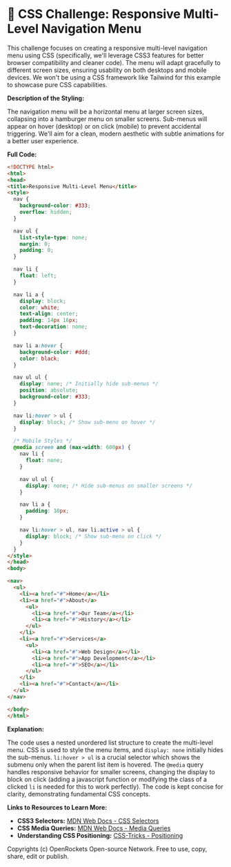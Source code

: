 # 🐞 CSS Challenge: Responsive Multi-Level Navigation Menu


This challenge focuses on creating a responsive multi-level navigation menu using CSS (specifically, we'll leverage CSS3 features for better browser compatibility and cleaner code).  The menu will adapt gracefully to different screen sizes, ensuring usability on both desktops and mobile devices.  We won't be using a CSS framework like Tailwind for this example to showcase pure CSS capabilities.

**Description of the Styling:**

The navigation menu will be a horizontal menu at larger screen sizes, collapsing into a hamburger menu on smaller screens.  Sub-menus will appear on hover (desktop) or on click (mobile) to prevent accidental triggering.  We'll aim for a clean, modern aesthetic with subtle animations for a better user experience.

**Full Code:**

```html
<!DOCTYPE html>
<html>
<head>
<title>Responsive Multi-Level Menu</title>
<style>
  nav {
    background-color: #333;
    overflow: hidden;
  }

  nav ul {
    list-style-type: none;
    margin: 0;
    padding: 0;
  }

  nav li {
    float: left;
  }

  nav li a {
    display: block;
    color: white;
    text-align: center;
    padding: 14px 16px;
    text-decoration: none;
  }

  nav li a:hover {
    background-color: #ddd;
    color: black;
  }

  nav ul ul {
    display: none; /* Initially hide sub-menus */
    position: absolute;
    background-color: #333;
  }

  nav li:hover > ul {
    display: block; /* Show sub-menu on hover */
  }

  /* Mobile Styles */
  @media screen and (max-width: 600px) {
    nav li {
      float: none;
    }

    nav ul ul {
      display: none; /* Hide sub-menus on smaller screens */
    }

    nav li a {
      padding: 10px;
    }

    nav li:hover > ul, nav li.active > ul {
      display: block; /* Show sub-menu on click */
    }
  }
</style>
</head>
<body>

<nav>
  <ul>
    <li><a href="#">Home</a></li>
    <li><a href="#">About</a>
      <ul>
        <li><a href="#">Our Team</a></li>
        <li><a href="#">History</a></li>
      </ul>
    </li>
    <li><a href="#">Services</a>
      <ul>
        <li><a href="#">Web Design</a></li>
        <li><a href="#">App Development</a></li>
        <li><a href="#">SEO</a></li>
      </ul>
    </li>
    <li><a href="#">Contact</a></li>
  </ul>
</nav>

</body>
</html>
```

**Explanation:**

The code uses a nested unordered list structure to create the multi-level menu.  CSS is used to style the menu items, and `display: none` initially hides the sub-menus.  `li:hover > ul` is a crucial selector which shows the submenu only when the parent list item is hovered.  The `@media` query handles responsive behavior for smaller screens, changing the display to block on click (adding a javascript function or modifying the class of a clicked `li` is needed for this to work perfectly).  The code is kept concise for clarity, demonstrating fundamental CSS concepts.

**Links to Resources to Learn More:**

* **CSS3 Selectors:** [MDN Web Docs - CSS Selectors](https://developer.mozilla.org/en-US/docs/Web/CSS/Selectors)
* **CSS Media Queries:** [MDN Web Docs - Media Queries](https://developer.mozilla.org/en-US/docs/Web/CSS/Media_Queries/Using_media_queries)
* **Understanding CSS Positioning:** [CSS-Tricks - Positioning](https://css-tricks.com/almanac/properties/p/position/)


Copyrights (c) OpenRockets Open-source Network. Free to use, copy, share, edit or publish.

